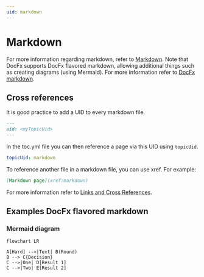 ```yaml
---
uid: markdown
---
```


# Markdown

For more information regarding markdown, refer to [Markdown](http://daringfireball.net/projects/markdown/).
Note that DocFx supports DocFx flavored markdown, allowing additional things such as creating diagrams (using Mermaid). For more information refer to [DocFx markdown](https://dotnet.github.io/docfx/docs/markdown.html?tabs=linux%2Cdotnet).

## Cross references

It is good practice to add a UID to every markdown file.

```markdown
---
uid: <myTopicUid> 
--- 
```

In the toc.yml file you can then reference a page via this UID using `topicUid`.

```yml
topicUid: markdown
```

To reference another file in a markdown file, you can use xref. 
For example:

```markdown
[Markdown page](xref:markdown)
```

For more information refer to [Links and Cross References](https://dotnet.github.io/docfx/tutorial/links_and_cross_references.html).

## Examples DocFx flavored markdown

### Mermaid diagram

```mermaid
flowchart LR

A[Hard] -->|Text| B(Round)
B --> C{Decision}
C -->|One| D[Result 1]
C -->|Two| E[Result 2]
```
